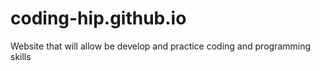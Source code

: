 # coding-hip.github.io
Website that will allow be develop and practice coding and programming skills
